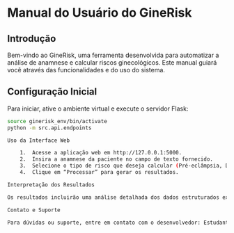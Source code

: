 # Manual do Usuário do GineRisk

## Introdução
Bem-vindo ao GineRisk, uma ferramenta desenvolvida para automatizar a análise de anamnese e calcular riscos ginecológicos. Este manual guiará você através das funcionalidades e do uso do sistema.

## Configuração Inicial
Para iniciar, ative o ambiente virtual e execute o servidor Flask:
```bash
source ginerisk_env/bin/activate
python -m src.api.endpoints

Uso da Interface Web

	1.	Acesse a aplicação web em http://127.0.0.1:5000.
	2.	Insira a anamnese da paciente no campo de texto fornecido.
	3.	Selecione o tipo de risco que deseja calcular (Pré-eclâmpsia, Diabetes Gestacional, etc.).
	4.	Clique em “Processar” para gerar os resultados.

Interpretação dos Resultados

Os resultados incluirão uma análise detalhada dos dados estruturados extraídos da anamnese e a avaliação de risco para a condição selecionada.

Contato e Suporte

Para dúvidas ou suporte, entre em contato com o desenvolvedor: Estudante de Medicina, Thiago Roque Ragazzo, Universidade de Medicina de Santo Amaro.


